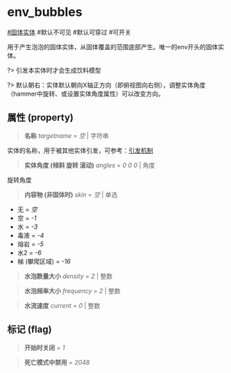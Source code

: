 # env_bubbles
[#固体实体](wiki/solid_entity) #默认不可见 #默认可穿过 #可开关

用于产生泡泡的固体实体，从固体覆盖的范围底部产生。唯一的env开头的固体实体。

?> 引发本实体时才会生成饮料模型

?> 默认朝右：实体默认朝向X轴正方向（即俯视图向右侧），调整实体角度（hammer中旋转、或设置实体角度属性）可以改变方向。

## 属性 (property)
> **名称** *targetname* = *空* | 字符串

实体的名称，用于被其他实体引发，可参考：[引发机制](wiki/trigger)

> **实体角度 (倾斜 旋转 滚动)** *angles* = *0 0 0* | 角度

旋转角度

> **内容物 (非固体时)** *skin* = *空* | 单选

- 无 = *空*
- 空 = *-1*
- 水 = *-3*
- 毒液 = *-4*
- 熔岩 = *-5*
- 水2 = *-6*
- 梯 (攀爬区域) = *-16*

> **水泡数量大小** *density* = *2* | 整数

> **水泡频率大小** *frequency* = *2* | 整数

> **水流速度** *current* = *0* | 整数

## 标记 (flag)
> **开始时关闭** *= 1*

> **死亡模式中禁用** *= 2048*

